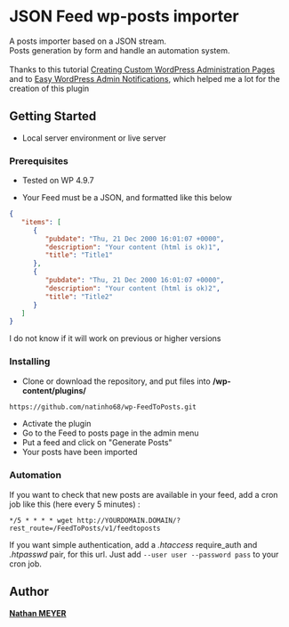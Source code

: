 # JSON Feed wp-posts importer

A posts importer based on a JSON stream. <br>
Posts generation by form and handle an automation system. <br><br>
Thanks to this tutorial [Creating Custom WordPress Administration Pages](https://code.tutsplus.com/tutorials/creating-custom-admin-pages-in-wordpress-1--cms-26829) and to [Easy WordPress Admin Notifications](https://github.com/JolekPress/Easy-WordPress-Admin-Notifications), which helped me a lot for the creation of this plugin

## Getting Started

* Local server environment or live server

### Prerequisites

* Tested on WP 4.9.7

* Your Feed must be a JSON, and formatted like this below 
```json
{
   "items": [
      {
         "pubdate": "Thu, 21 Dec 2000 16:01:07 +0000",
         "description": "Your content (html is ok)1",
         "title": "Title1"
      },
      {
         "pubdate": "Thu, 21 Dec 2000 16:01:07 +0000",
         "description": "Your content (html is ok)2",
         "title": "Title2"
      }
   ]
}
```

I do not know if it will work on previous or higher versions

### Installing



* Clone or download the repository, and put files into **/wp-content/plugins/**

```html
https://github.com/natinho68/wp-FeedToPosts.git
```

* Activate the plugin
* Go to the Feed to posts page in the admin menu
* Put a feed and click on "Generate Posts"
* Your posts have been imported

### Automation

If you want to check that new posts are available in your feed, add a cron job like this (here every 5 minutes) :
```
*/5 * * * * wget http://YOURDOMAIN.DOMAIN/?rest_route=/FeedToPosts/v1/feedtoposts
```
If you want simple authentication, add a *.htaccess* require_auth and *.htpasswd* pair, for this url. Just add ```--user user --password pass``` to your cron job.

## Author

[**Nathan MEYER**](https://github.com/natinho68)

